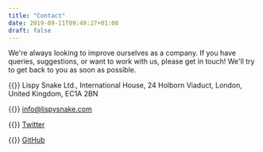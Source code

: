 ```yaml
---
title: "Contact"
date: 2019-09-11T09:49:27+01:00
draft: false
---
```


We're always looking to improve ourselves as a company. If you have queries, suggestions, or want to work with us,
please get in touch! We'll try to get back to you as soon as possible.

{{<fontawesome fas fa-address-card>}}  Lispy Snake Ltd., International House,
24 Holborn Viaduct,
London,
United Kingdom,
EC1A 2BN


{{<fontawesome fas fa-envelope>}} [info@lispysnake.com](mailto:info@lispysnake.com)

{{<fontawesome fab fa-twitter>}} [Twitter](https://twitter.com/LispySnakeLtd)

{{<fontawesome fab fa-github>}} [GitHub](https://github.com/lispysnake)
